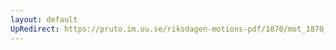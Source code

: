 ```yaml
---
layout: default
UpRedirect: https://pruto.im.uu.se/riksdagen-motions-pdf/1870/mot_1870__ak__2/mot_1870__ak__2-005.pdf
---
```

